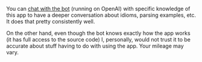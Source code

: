 You can [chat with the bot](https://chatgpt.com/g/g-41cybo2Gw-entiendo) (running on OpenAI) with specific knowledge of this app to have a deeper conversation about idioms, parsing examples, etc. It does that pretty consistently well.

On the other hand, even though the bot knows exactly how the app works (it has full access to the source code) I, personally, would not trust it to be accurate about stuff having to do with using the app. Your mileage may vary. 
